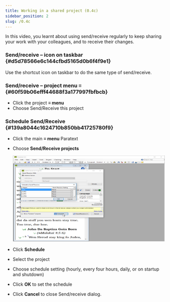 ```yaml
---
title: Working in a shared project (0.4c)
sidebar_position: 2
slug: /0.4c
---
```




In this video, you learnt about using send/receive regularly to keep sharing your work with your colleagues, and to receive their changes.


### Send/receive – icon on taskbar {#d5d78566e6c144cfbd5165d0b6f4f9e1}


Use the shortcut icon on taskbar to do the same type of send/receive.


### Send/receive – project menu ≡ {#60f59b06efff44688f3a177997fbfbcb}

- Click the project **≡ menu**
- Choose Send/Receive this project

### Schedule Send/Receive {#139a8044c1624710b850bb41725780f9}

- Click the main **≡ menu** Paratext
- Choose **Send/Receive projects**

	![](/notion_imgs/1815931610.png)

- Click **Schedule**
- Select the project
- Choose schedule setting (hourly, every four hours, daily, or on startup and shutdown)
- Click **OK** to set the schedule
- Click **Cancel** to close Send/receive dialog.
